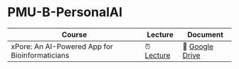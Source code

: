 # PMU-B-PersonalAI

| Course | Lecture | Document |
| --- | --- | --- |
| xPore: An AI-Powered App for Bioinformaticians | ⏰ [Lecture](https://github.com/Celesca/PMU-B-PersonalAI/blob/main/Course1_xPore/xPore_Lecture.md) | 🐲 [Google Drive](https://drive.google.com/drive/folders/1WzSEFgym7sDo-3A9etN1a210a0IYmDi_?usp=drive_link)
